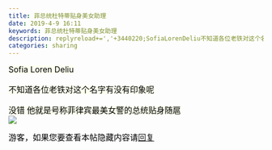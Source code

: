```yaml
---
title: 菲总统杜特蒂贴身美女助理
date: 2019-4-9 16:11
keywords: 菲总统杜特蒂贴身美女助理
description: replyreload+=','+3440220;SofiaLorenDeliu不知道各位老铁对这个名字有没有印象呢没错他就是号称菲律宾最美女警的总统贴身随扈游客，如果您要查看本帖隐藏内容请回复
categories: sharing
---
```

<td class="t_f" id="postmessage_3440220">

<script type="9ed1f10b8c068b23662d7cbf-text/javascript">replyreload += ',' + 3440220;</script><div align="left"><font style="color:rgb(0, 0, 0)"><font style="background-color:rgb(253, 255, 239)"><font face="-apple-system, BlinkMacSystemFont, &amp;quot"><font style="font-size:16px">Sofia Loren Deliu</font></font></font></font></div><br/>
<div align="left"><font style="color:rgb(0, 0, 0)"><font style="background-color:rgb(253, 255, 239)"><font face="-apple-system, BlinkMacSystemFont, &amp;quot"><font style="font-size:16px">不知道各位老铁对这个名字有没有印象呢</font></font></font></font></div><br/>
<div align="left"><font style="color:rgb(0, 0, 0)"><font style="background-color:rgb(253, 255, 239)"><font face="-apple-system, BlinkMacSystemFont, &amp;quot"><font style="font-size:16px">没错 他就是号称菲律宾最美女警的总统贴身随扈</font></font></font></font></div><div align="left"><font style="color:rgb(0, 0, 0)"><font style="background-color:rgb(253, 255, 239)"><font face="-apple-system, BlinkMacSystemFont, &amp;quot"><font style="font-size:16px">

<img aid="1135383" data-cf-modified-9ed1f10b8c068b23662d7cbf-="" file="data/attachment/forum/201904/09/161029dkmqqj6al67q733k.jpg.thumb.jpg" id="aimg_1135383" inpost="1" onclick="" onmouseover="" src="http://www.flw.ph/data/attachment/forum/201904/09/161029dkmqqj6al67q733k.jpg" style="cursor:pointer" zoomfile="data/attachment/forum/201904/09/161029dkmqqj6al67q733k.jpg"/>


</font></font></font></font></div><div align="left"><font style="color:rgb(0, 0, 0)"><font style="background-color:rgb(253, 255, 239)"><font face="-apple-system, BlinkMacSystemFont, &amp;quot"><font style="font-size:16px"><div class="locked">游客，如果您要查看本帖隐藏内容请<a data-cf-modified-9ed1f10b8c068b23662d7cbf-="" href="forum.php?mod=post&amp;action=reply&amp;fid=47&amp;tid=695656" onclick="if (!window.__cfRLUnblockHandlers) return false; showWindow('reply', this.href)">回复</a></div></font></font></font></font></div><br/>
</td>
